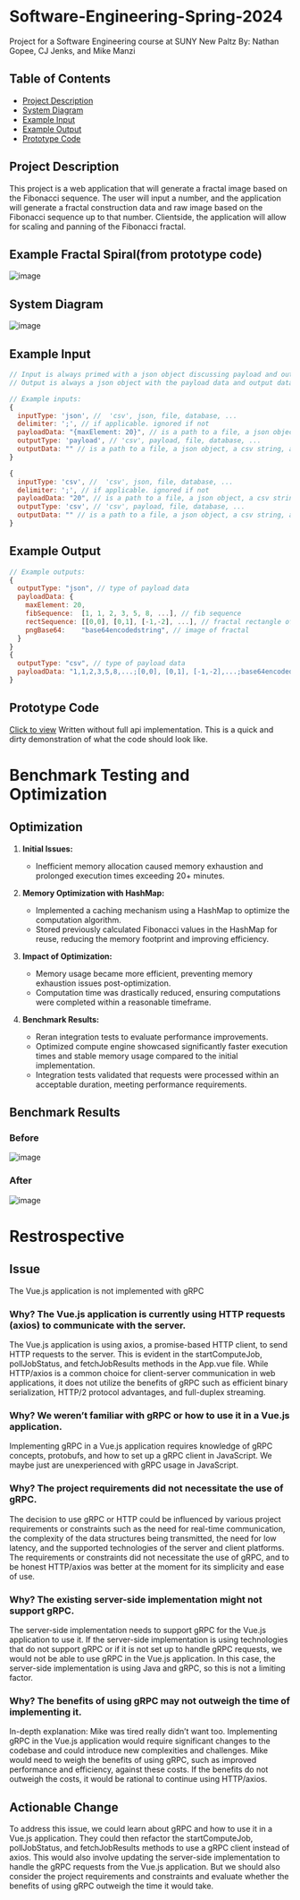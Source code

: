 # Software-Engineering-Spring-2024
Project for a Software Engineering course at SUNY New Paltz
By: Nathan Gopee, CJ Jenks, and Mike Manzi

## Table of Contents
- [Project Description](#project-description)
- [System Diagram](#system-diagram)
- [Example Input](#example-input)
- [Example Output](#example-output)
- [Prototype Code](#prototype-code)

## Project Description
This project is a web application that will generate a fractal image based on the Fibonacci sequence. The user will input a number, and the application will generate a fractal construction data and raw image based on the Fibonacci sequence up to that number. Clientside, the application will allow for scaling and panning of the Fibonacci fractal.

## Example Fractal Spiral(from prototype code)
![image](fibonacci_fractal_legacy.png)

## System Diagram
![image](https://github.com/ndg8743/Software-Engineering-Spring-2024/assets/73437724/515e890f-0d90-4f22-86fb-5e955e6435e7)

## Example Input
```javascript
// Input is always primed with a json object discussing payload and output types and data
// Output is always a json object with the payload data and output data

// Example inputs:
{
  inputType: 'json', //  'csv', json, file, database, ...
  delimiter: ';', // if applicable. ignored if not
  payloadData: "{maxElement: 20}", // is a path to a file, a json object, a csv string, a database connection, ...
  outputType: 'payload', // 'csv', payload, file, database, ...
  outputData: "" // is a path to a file, a json object, a csv string, a database connection, ...
}

{
  inputType: 'csv', //  'csv', json, file, database, ...
  delimiter: ';', // if applicable. ignored if not
  payloadData: "20", // is a path to a file, a json object, a csv string, a database connection, ...
  outputType: 'csv', // 'csv', payload, file, database, ...
  outputData: "" // is a path to a file, a json object, a csv string, a database connection, ...
}
```
## Example Output
```javascript
// Example outputs:
{
  outputType: "json", // type of payload data
  payloadData: {
    maxElement: 20,
    fibSequence:  [1, 1, 2, 3, 5, 8, ...], // fib sequence
    rectSequence: [[0,0], [0,1], [-1,-2], ...], // fractal rectangle offsets
    pngBase64:    "base64encodedstring", // image of fractal
  }
}
{
  outputType: "csv", // type of payload data
  payloadData: "1,1,2,3,5,8,...;[0,0], [0,1], [-1,-2],...;base64encodedstring", // csv string
}
```

## Prototype Code
[Click to view](/src/main/java/org/legacy/) Written without full api implementation. This is a quick and dirty demonstration of what the code should look like.


# Benchmark Testing and Optimization

## Optimization
1. **Initial Issues:**
   - Inefficient memory allocation caused memory exhaustion and prolonged execution times exceeding 20+ minutes.
  
2. **Memory Optimization with HashMap:**
   - Implemented a caching mechanism using a HashMap to optimize the computation algorithm.
   - Stored previously calculated Fibonacci values in the HashMap for reuse, reducing the memory footprint and improving efficiency.
  
3. **Impact of Optimization:**
   - Memory usage became more efficient, preventing memory exhaustion issues post-optimization.
   - Computation time was drastically reduced, ensuring computations were completed within a reasonable timeframe.
  
4. **Benchmark Results:**
   - Reran integration tests to evaluate performance improvements.
   - Optimized compute engine showcased significantly faster execution times and stable memory usage compared to the initial implementation.
   - Integration tests validated that requests were processed within an acceptable duration, meeting performance requirements.

## Benchmark Results

### Before
![image](https://github.com/ndg8743/Software-Engineering-Spring-2024/assets/73437724/23577acc-1ef1-4829-ace7-06105a938998)

### After
![image](https://github.com/ndg8743/Software-Engineering-Spring-2024/assets/73437724/e258108a-ef9e-4ed4-a88b-629aba15e762)

# Restrospective
## Issue
The Vue.js application is not implemented with gRPC  
### Why? The Vue.js application is currently using HTTP requests (axios) to communicate with the server. 
The Vue.js application is using axios, a promise-based HTTP client, to send HTTP requests to the server. This is evident in the startComputeJob, pollJobStatus, and fetchJobResults methods in the App.vue file. While HTTP/axios is a common choice for client-server communication in web applications, it does not utilize the benefits of gRPC such as efficient binary serialization, HTTP/2 protocol advantages, and full-duplex streaming.
### Why? We weren’t familiar with gRPC or how to use it in a Vue.js application.  
Implementing gRPC in a Vue.js application requires knowledge of gRPC concepts, protobufs, and how to set up a gRPC client in JavaScript. We maybe just are unexperienced with gRPC usage in JavaScript.
### Why? The project requirements did not necessitate the use of gRPC.  
The decision to use gRPC or HTTP could be influenced by various project requirements or constraints such as the need for real-time communication, the complexity of the data structures being transmitted, the need for low latency, and the supported technologies of the server and client platforms. The requirements or constraints did not necessitate the use of gRPC, and to be honest HTTP/axios was better at the moment for its simplicity and ease of use.
### Why? The existing server-side implementation might not support gRPC.  
The server-side implementation needs to support gRPC for the Vue.js application to use it. If the server-side implementation is using technologies that do not support gRPC or if it is not set up to handle gRPC requests, we would not be able to use gRPC in the Vue.js application. In this case, the server-side implementation is using Java and gRPC, so this is not a limiting factor.
### Why? The benefits of using gRPC may not outweigh the time of implementing it.  
In-depth explanation: Mike was tired really didn’t want too. Implementing gRPC in the Vue.js application would require significant changes to the codebase and could introduce new complexities and challenges. Mike would need to weigh the benefits of using gRPC, such as improved performance and efficiency, against these costs. If the benefits do not outweigh the costs, it would be rational to continue using HTTP/axios.
## Actionable Change
To address this issue, we could learn about gRPC and how to use it in a Vue.js application. They could then refactor the startComputeJob, pollJobStatus, and fetchJobResults methods to use a gRPC client instead of axios. This would also involve updating the server-side implementation to handle the gRPC requests from the Vue.js application. But we should also consider the project requirements and constraints and evaluate whether the benefits of using gRPC outweigh the time it would take.


